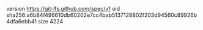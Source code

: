 version https://git-lfs.github.com/spec/v1
oid sha256:a6b84f496610db60202e7cc4bab5137128802f203d94560c89926b4dfa6ebb41
size 4224
